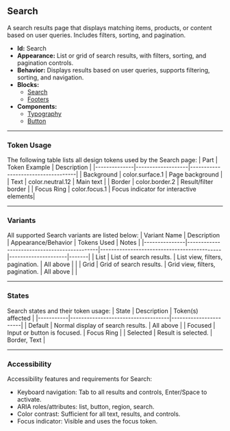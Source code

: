 ## Search
A search results page that displays matching items, products, or content based on user queries. Includes filters, sorting, and pagination.
- **Id:** Search
- **Appearance:** List or grid of search results, with filters, sorting, and pagination controls.
- **Behavior:** Displays results based on user queries, supports filtering, sorting, and navigation.
- **Blocks:**
  - [Search](../blocks/Search.md)
  - [Footers](../blocks/Footers.md)
- **Components:**
  - [Typography](../components/Typography.md)
  - [Button](../components/Button.md)

---

### Token Usage
The following table lists all design tokens used by the Search page:
| Part         | Token Example      | Description                        |
|--------------|-------------------|------------------------------------|
| Background   | color.surface.1   | Page background                    |
| Text         | color.neutral.12  | Main text                          |
| Border       | color.border.2    | Result/filter border               |
| Focus Ring   | color.focus.1     | Focus indicator for interactive elements|

---

### Variants
All supported Search variants are listed below:
| Variant Name   | Description                                 | Appearance/Behavior                        | Tokens Used         | Notes |
|---------------|---------------------------------------------|--------------------------------------------|---------------------|-------|
| List          | List of search results.                      | List view, filters, pagination.            | All above           |       |
| Grid          | Grid of search results.                      | Grid view, filters, pagination.            | All above           |       |

---

### States
Search states and their token usage:
| State     | Description                        | Token(s) affected      |
|-----------|------------------------------------|-----------------------|
| Default   | Normal display of search results.  | All above             |
| Focused   | Input or button is focused.        | Focus Ring            |
| Selected  | Result is selected.                | Border, Text          |

---

### Accessibility
Accessibility features and requirements for Search:
- Keyboard navigation: Tab to all results and controls, Enter/Space to activate.
- ARIA roles/attributes: list, button, region, search.
- Color contrast: Sufficient for all text, results, and controls.
- Focus indicator: Visible and uses the focus token.
